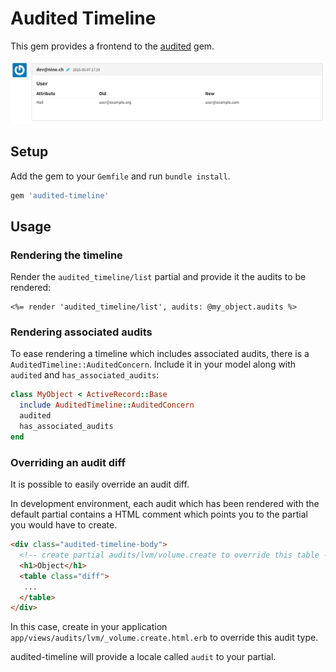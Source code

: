 # Audited Timeline

This gem provides a frontend to the [audited](https://github.com/collectiveidea/audited) gem.

![Screenshot](https://raw.githubusercontent.com/ninech/audited-timeline/master/images/screenshot.png?token=AAHmGTc4OGjO-QUvWWENxW-aR7QQu0Q2ks5VYuTjwA%3D%3D)

## Setup

Add the gem to your `Gemfile` and run `bundle install`.

```ruby
gem 'audited-timeline'
```

## Usage

### Rendering the timeline

Render the `audited_timeline/list` partial and provide it the audits to be
rendered:

```erb
<%= render 'audited_timeline/list', audits: @my_object.audits %>
```

### Rendering associated audits

To ease rendering a timeline which includes associated audits, there is a
`AuditedTimeline::AuditedConcern`. Include it in your model along with `audited` and
`has_associated_audits`:

```ruby
class MyObject < ActiveRecord::Base
  include AuditedTimeline::AuditedConcern
  audited
  has_associated_audits
end
```

### Overriding an audit diff

It is possible to easily override an audit diff.

In development environment, each audit which has been rendered with the default
partial contains a HTML comment which points you to the partial you would have
to create.

```html
<div class="audited-timeline-body">
  <!-- create partial audits/lvm/volume.create to override this table -->
  <h1>Object</h1>
  <table class="diff">
   ...
  </table>
</div>
```

In this case, create in your application `app/views/audits/lvm/_volume.create.html.erb`
to override this audit type.

audited-timeline will provide a locale called `audit` to your partial.
